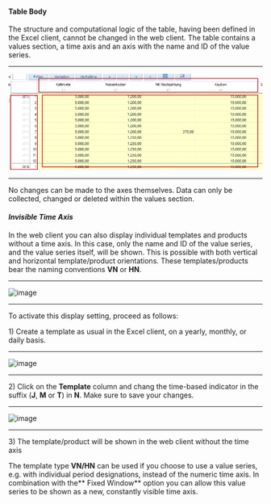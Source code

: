 #### Table Body

The structure and computational logic of the table, having been defined in the Excel client, cannot be changed in the web client. The table contains a values section, a time axis and an axis with the name and ID of the value series. 

---

![](/assets/wp9.png)

---

No changes can be made to the axes themselves. Data can only be collected, changed or deleted within the values section. 

#### _Invisible Time Axis_

In the web client you can also display individual templates and products without a time axis. In this case, only the name and ID of the value series, and the value series itself, will be shown. This is possible with both vertical and horizontal template/product orientations. These templates/products bear the naming conventions **VN** or **HN**.

---

![image](https://cloud.githubusercontent.com/assets/24932405/26679324/d8038540-46d4-11e7-8331-e96e3055e867.png)

---

To activate this display setting, proceed as follows:

1\) Create a template as usual in the Excel client, on a yearly, monthly, or daily basis.

---

![image](https://cloud.githubusercontent.com/assets/24932405/26679586/1310824a-46d6-11e7-9f52-9cee48cc4e8b.png)

---

2\) Click on the **Template** column and chang the time-based indicator in the suffix \(**J**, **M** or **T**\) in **N**. Make sure to save your changes.

---

![image](https://cloud.githubusercontent.com/assets/24932405/26679714/95b129a2-46d6-11e7-96c4-345ee4b861f7.png)

---

3\) The template/product will be shown in the web client without the time axis

The template type **VN/HN** can be used if you choose to use a value series, e.g. with individual period designations, instead of the numeric time axis. In combination with the** Fixed Window** option you can allow this value series to be shown as a new, constantly visible time axis. 


